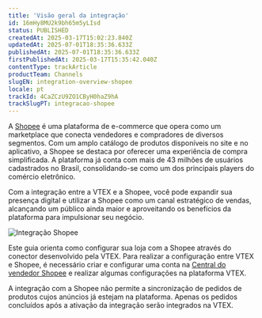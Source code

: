 ```yaml
---
title: 'Visão geral da integração'
id: 16mHy8MU2k9bh65m5yLIsd
status: PUBLISHED
createdAt: 2025-03-17T15:02:23.840Z
updatedAt: 2025-07-01T18:35:36.633Z
publishedAt: 2025-07-01T18:35:36.633Z
firstPublishedAt: 2025-03-17T15:35:42.040Z
contentType: trackArticle
productTeam: Channels
slugEN: integration-overview-shopee
locale: pt
trackId: 4CaZCzU9ZO1CByH0haZ9hA
trackSlugPT: integracao-shopee
---
```


A [Shopee](https://shopee.com.br/) é uma plataforma de e-commerce que opera como um marketplace que conecta vendedores e compradores de diversos segmentos. Com um amplo catálogo de produtos disponíveis no site e no aplicativo, a Shopee se destaca por oferecer uma experiência de compra simplificada. A plataforma já conta com mais de 43 milhões de usuários cadastrados no Brasil, consolidando-se como um dos principais players do comércio eletrônico.

Com a integração entre a VTEX e a Shopee, você pode expandir sua presença digital e utilizar a Shopee como um canal estratégico de vendas, alcançando um público ainda maior e aproveitando os benefícios da plataforma para impulsionar seu negócio.

![Integração Shopee](https://images.ctfassets.net/alneenqid6w5/78c6f8TLr5ufm3BWTrVjgq/217ff200cb1db1a05a6bc2e04cd56e8f/logo-shopee.png)

Este guia orienta como configurar sua loja com a Shopee através do conector desenvolvido pela VTEX. Para realizar a configuração entre VTEX e Shopee, é necessário criar e configurar uma conta na [Central do vendedor Shopee](https://seller.shopee.com.br) e  realizar algumas configurações na plataforma VTEX. 

<div class="alert alert-info">
A integração com a Shopee não permite a sincronização de pedidos de produtos cujos anúncios já estejam na plataforma. Apenas os pedidos concluídos após a ativação da integração serão integrados na VTEX.
</div>

